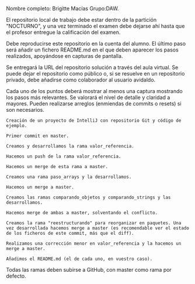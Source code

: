Nombre completo: Brigitte Macías
Grupo:DAW.

El repositorio local de trabajo debe estar dentro de la partición "NOCTURNO", y una vez terminado el examen debe dejarse ahí hasta que el profesor entregue la calificación del examen.

Debe reproducirse este repositorio en la cuenta del alumno. El último paso será añadir un fichero README.md en el que deben aparecer los pasos realizados, apoyándose en capturas de pantalla.

Se entregará la URL del repositorio solución a través del aula virtual. Se puede dejar el repositorio como público o, si se resuelve en un repositorio privado, debe añadirse como colaborador al usuario avidaldo.

Cada uno de los puntos deberá mostrar al menos una captura mostrando los pasos más relevantes. Se valorará el nivel de detalle y claridad a mayores. Pueden realizarse arreglos (enmiendas de commits o resets) si son necesarios.

    Creación de un proyecto de IntelliJ con repositorio Git y código de ejemplo.

    Primer commit en master.

    Creamos y desarrollamos la rama valor_referencia.

    Hacemos un push de la rama valor_referencia.

    Hacemos un merge de esta rama a master.

    Creamos una rama paso_arrays y la desarrollamos.

    Hacemos un merge a master.

    Creamos las ramas comparando_objetos y comparando_strings y las desarrollamos.

    Hacemos merge de ambas a master, solventando el conflicto.

    Creamos la rama "reestructurando" para reorganizar en paquetes. Una vez desarrollada hacemos merge a master (es recomendable ver el estado de los ficheros de este commit, más que el diff).

    Realizamos una corrección menor en valor_referencia y la hacemos un merge a master.

    Añadimos el README.md (el de cada uno, en vuestro caso).

Todas las ramas deben subirse a GitHub, con master como rama por defecto.
